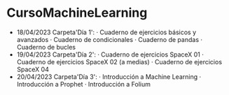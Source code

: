 # CursoMachineLearning
- 18/04/2023 
Carpeta'Día 1':
  · Cuaderno de ejercicios básicos y avanzados
  · Cuaderno de condicionales
  · Cuaderno de pandas
  · Cuaderno de bucles
- 19/04/2023
Carpeta'Día 2':
  · Cuaderno de ejercicios SpaceX 01
  · Cuaderno de ejercicios SpaceX 02 (a medias)
  · Cuaderno de ejercicios SpaceX 04
- 20/04/2023
Carpeta'Día 3':
  · Introducción a Machine Learning
  · Introducción a Prophet
  · Introducción a Folium
